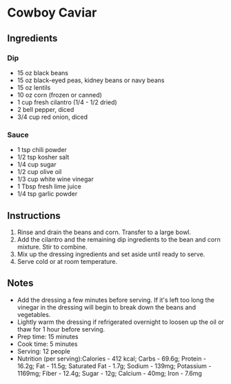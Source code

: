 # Cowboy Caviar
## Ingredients
### Dip
+ 15 oz black beans
+ 15 oz black-eyed peas, kidney beans or navy beans
+ 15 oz lentils
+ 10 oz corn (frozen or canned)
+ 1 cup fresh cilantro (1/4 - 1/2 dried)
+ 2 bell pepper, diced
+ 3/4 cup red onion, diced
### Sauce
+ 1 tsp chili powder
+ 1/2 tsp kosher salt
+ 1/4 cup sugar
+ 1/2 cup olive oil
+ 1/3 cup white wine vinegar
+ 1 Tbsp fresh lime juice
+ 1/4 tsp garlic powder

## Instructions
1. Rinse and drain the beans and corn. Transfer to a large bowl. 
2. Add the cilantro and the remaining dip ingredients to the bean and corn mixture. Stir to combine.
3. Mix up the dressing ingredients and set aside until ready to serve.
4. Serve cold or at room temperature.

## Notes
+ Add the dressing a few minutes before serving. If it's left too long the vinegar in the dressing will begin to break down the beans and vegetables.
+ Lightly warm the dressing if refrigerated overnight to loosen up the oil or thaw for 1 hour before serving.
+ Prep time: 15 minutes
+ Cook time: 5 minutes
+ Serving: 12 people
+ Nutrition (per serving):Calories - 412 kcal; Carbs - 69.6g; Protein - 16.2g; Fat - 11.5g; Saturated Fat - 1.7g; Sodium - 139mg; Potassium - 1169mg; Fiber - 12.4g; Sugar - 12g; Calcium - 40mg; Iron - 7.6mg